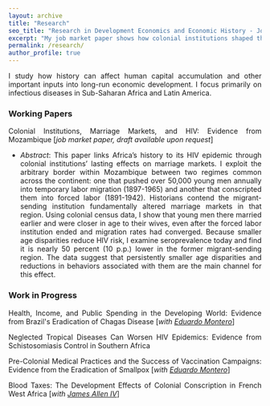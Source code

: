 ```yaml
---
layout: archive
title: "Research"
seo_title: "Research in Development Economics and Economic History - Jon Denton-Schneider"
excerpt: "My job market paper shows how colonial institutions shaped the HIV epidemic in Mozambique through their lasting impacts on marriage and dating markets."
permalink: /research/
author_profile: true
---
```


<p align="justify">
I study how history can affect human capital accumulation and other important inputs into long-run economic development. I focus primarily on infectious diseases in Sub-Saharan Africa and Latin America.
</p>

<h3>Working Papers</h3>

<p align="justify">
Colonial Institutions, Marriage Markets, and HIV: Evidence from Mozambique [<i>job market paper, draft available upon request</i>]
<ul>
  <li><div align="justify"><i>Abstract</i>: This paper links Africa’s history to its HIV epidemic through colonial institutions’ lasting effects on marriage markets. I exploit the arbitrary border within Mozambique between two regimes common across the continent: one that pushed over 50,000 young men annually into temporary labor migration (1897-1965) and another that conscripted them into forced labor (1891-1942). Historians contend the migrant-sending institution fundamentally altered marriage markets in that region. Using colonial census data, I show that young men there married earlier and were closer in age to their wives, even after the forced labor institution ended and migration rates had converged. Because smaller age disparities reduce HIV risk, I examine seroprevalence today and find it is nearly 50 percent (10 p.p.) lower in the former migrant-sending region. The data suggest that persistently smaller age disparities and reductions in behaviors associated with them are the main channel for this effect.</div>
</ul>
</p>
  
<h3>Work in Progress</h3>

<p align="justify">
Health, Income, and Public Spending in the Developing World: Evidence from Brazil's Eradication of Chagas Disease [<i>with <a href="https://www.eduardo-montero.com/">Eduardo Montero</a></i>]
</p>

<p align="justify">
Neglected Tropical Diseases Can Worsen HIV Epidemics: Evidence from Schistosomiasis Control in Southern Africa
  </p>
  
<p align="justify">
Pre-Colonial Medical Practices and the Success of Vaccination Campaigns: Evidence from the Eradication of Smallpox [<i>with <a href="https://www.eduardo-montero.com/">Eduardo Montero</a></i>]
</p>

<p align="justify">
Blood Taxes: The Development Effects of Colonial Conscription in French West Africa [<i>with <a href="https://sites.google.com/view/jamesalleniv/home">James Allen IV</a></i>]
</p>
